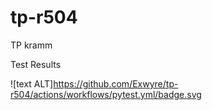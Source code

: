 # tp-r504
TP kramm

Test Results

![text ALT]https://github.com/Exwyre/tp-r504/actions/workflows/pytest.yml/badge.svg
